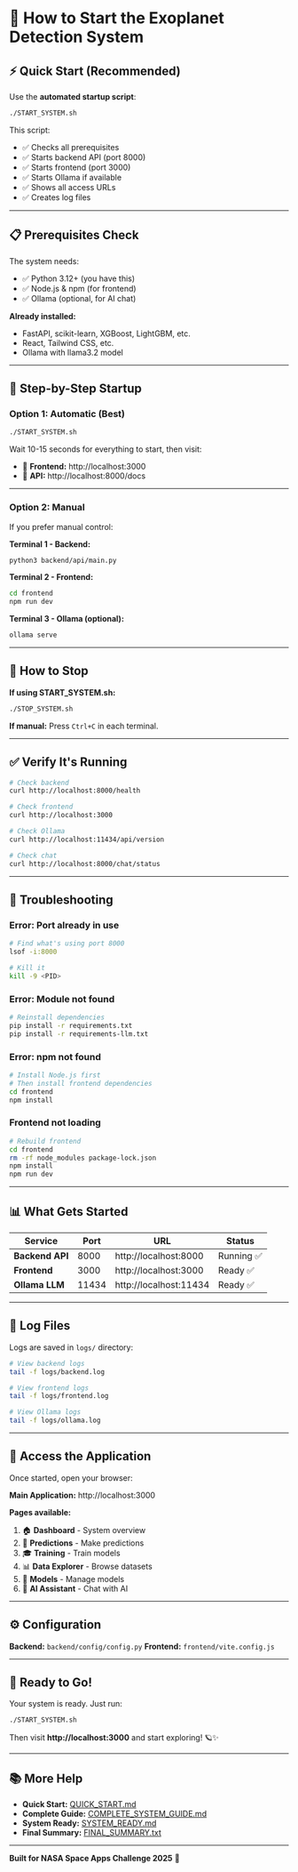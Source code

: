 # 🚀 How to Start the Exoplanet Detection System

## ⚡ Quick Start (Recommended)

Use the **automated startup script**:

```bash
./START_SYSTEM.sh
```

This script:
- ✅ Checks all prerequisites
- ✅ Starts backend API (port 8000)
- ✅ Starts frontend (port 3000)
- ✅ Starts Ollama if available
- ✅ Shows all access URLs
- ✅ Creates log files

---

## 📋 Prerequisites Check

The system needs:
- ✅ Python 3.12+ (you have this)
- ✅ Node.js & npm (for frontend)
- ✅ Ollama (optional, for AI chat)

**Already installed:**
- FastAPI, scikit-learn, XGBoost, LightGBM, etc.
- React, Tailwind CSS, etc.
- Ollama with llama3.2 model

---

## 🎯 Step-by-Step Startup

### **Option 1: Automatic (Best)**

```bash
./START_SYSTEM.sh
```

Wait 10-15 seconds for everything to start, then visit:
- 🎨 **Frontend:** http://localhost:3000
- 📡 **API:** http://localhost:8000/docs

---

### **Option 2: Manual**

If you prefer manual control:

**Terminal 1 - Backend:**
```bash
python3 backend/api/main.py
```

**Terminal 2 - Frontend:**
```bash
cd frontend
npm run dev
```

**Terminal 3 - Ollama (optional):**
```bash
ollama serve
```

---

## 🛑 How to Stop

**If using START_SYSTEM.sh:**
```bash
./STOP_SYSTEM.sh
```

**If manual:**
Press `Ctrl+C` in each terminal.

---

## ✅ Verify It's Running

```bash
# Check backend
curl http://localhost:8000/health

# Check frontend
curl http://localhost:3000

# Check Ollama
curl http://localhost:11434/api/version

# Check chat
curl http://localhost:8000/chat/status
```

---

## 🐛 Troubleshooting

### **Error: Port already in use**

```bash
# Find what's using port 8000
lsof -i:8000

# Kill it
kill -9 <PID>
```

### **Error: Module not found**

```bash
# Reinstall dependencies
pip install -r requirements.txt
pip install -r requirements-llm.txt
```

### **Error: npm not found**

```bash
# Install Node.js first
# Then install frontend dependencies
cd frontend
npm install
```

### **Frontend not loading**

```bash
# Rebuild frontend
cd frontend
rm -rf node_modules package-lock.json
npm install
npm run dev
```

---

## 📊 What Gets Started

| Service | Port | URL | Status |
|---------|------|-----|--------|
| **Backend API** | 8000 | http://localhost:8000 | Running ✅ |
| **Frontend** | 3000 | http://localhost:3000 | Ready ✅ |
| **Ollama LLM** | 11434 | http://localhost:11434 | Ready ✅ |

---

## 📝 Log Files

Logs are saved in `logs/` directory:

```bash
# View backend logs
tail -f logs/backend.log

# View frontend logs
tail -f logs/frontend.log

# View Ollama logs
tail -f logs/ollama.log
```

---

## 🎨 Access the Application

Once started, open your browser:

**Main Application:** http://localhost:3000

**Pages available:**
1. 🏠 **Dashboard** - System overview
2. 🔮 **Predictions** - Make predictions
3. 🎓 **Training** - Train models
4. 📊 **Data Explorer** - Browse datasets
5. 🤖 **Models** - Manage models
6. 💬 **AI Assistant** - Chat with AI

---

## ⚙️ Configuration

**Backend:** `backend/config/config.py`
**Frontend:** `frontend/vite.config.js`

---

## 🚀 Ready to Go!

Your system is ready. Just run:

```bash
./START_SYSTEM.sh
```

Then visit **http://localhost:3000** and start exploring! 🪐✨

---

## 📚 More Help

- **Quick Start:** [QUICK_START.md](QUICK_START.md)
- **Complete Guide:** [COMPLETE_SYSTEM_GUIDE.md](COMPLETE_SYSTEM_GUIDE.md)
- **System Ready:** [SYSTEM_READY.md](SYSTEM_READY.md)
- **Final Summary:** [FINAL_SUMMARY.txt](FINAL_SUMMARY.txt)

---

**Built for NASA Space Apps Challenge 2025** 🌌
